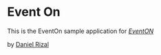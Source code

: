 # Event On

This is the EventOn sample application for
[*EventON*](http://www.eventonau.com)

by [Daniel Rizal](http://www.flipinteract.com)